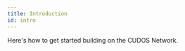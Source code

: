 ```yaml
---
title: Introduction
id: intro
---
```


Here's how to get started building on the CUDOS Network. 





